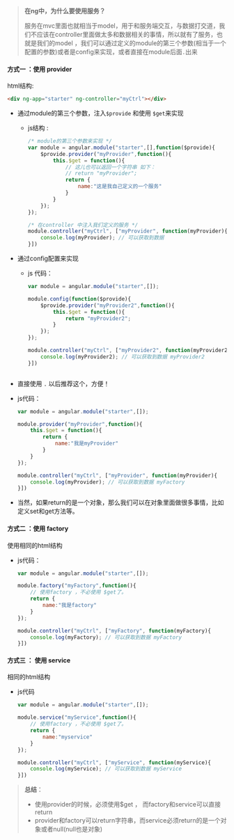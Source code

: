 > **<font color='#666'>在ng中，为什么要使用服务？</font>**
> 
> 服务在mvc里面也就相当于model，用于和服务端交互，与数据打交道，我们不应该在controller里面做太多和数据相关的事情，所以就有了服务，也就是我们的model ，我们可以通过定义的module的第三个参数(相当于一个配置的参数)或者是config来实现，或者直接在module后面`.`出来

#### 方式一 ：使用 provider

html结构:
```html
<div ng-app="starter" ng-controller="myCtrl"></div>
```

- 通过module的第三个参数，注入`$provide` 和使用 `$get`来实现
  * js结构 : 
    ```javascript
    /* module的第三个参数来实现 */
	var module = angular.module("starter",[],function($provide){
		$provide.provider("myProvider",function(){
			this.$get = function(){
				// 这儿也可以返回一个字符串 如下：
				// return "myProvider";
				return {
					name:"这是我自己定义的一个服务"
				}
			}
		});
	});
	
	/* 在controller 中注入我们定义的服务 */
	module.controller("myCtrl", ["myProvider", function(myProvider){
		console.log(myProvider); // 可以获取到数据
	}])
	
	```

- 通过config配置来实现
  * js 代码：
    ```javascript
	var module = angular.module("starter",[]);
	
	module.config(function($provide){
		$provide.provider("myProvider2",function(){
			this.$get = function(){
				return "myProvider2";
			}
		});
	});

	module.controller("myCtrl", ["myProvider2", function(myProvider2){
		console.log(myProvider2); // 可以获取到数据 myProvider2
	}])
   ```

- 直接使用 `.` 以后推荐这个，方便！

 * js代码：
	```javascript
	var module = angular.module("starter",[]);
	
	module.provider("myProvider",function(){
		this.$get = function(){
			return {
				name:"我是myProvider"
			}
		}
	});
	
	module.controller("myCtrl", ["myProvider", function(myProvider){
		console.log(myProvider); // 可以获取到数据 myFactory
	}])
	
   ```

-  当然，如果return的是一个对象，那么我们可以在对象里面做很多事情，比如定义set和get方法等。

#### 方式二 ：使用 factory

使用相同的html结构

- js代码：
	```javascript
	var module = angular.module("starter",[]);
	
	module.factory("myFactory",function(){
		// 使用factory ，不必使用 $get了。
		return {
			name:"我是factory"
		}
	});
	
	module.controller("myCtrl", ["myFactory", function(myFactory){
		console.log(myFactory); // 可以获取到数据 myFactory
	}])
	
	```

#### 方式三 ： 使用 service

相同的html结构

- js代码

	```javascript
	var module = angular.module("starter",[]);
	
	module.service("myService",function(){
	    // 使用factory ，不必使用 $get了。
		return {
			name:"myservice"
		}
	});
	
	module.controller("myCtrl", ["myService", function(myService){
		console.log(myService); // 可以获取到数据 myService
	}])
	
	```

> **<font color='#666'>总结</font>**：
> 
>-  使用provider的时候，必须使用$get ， 而factory和service可以直接return
>- provider和factory可以return字符串，而service必须return的是一个对象或者null(null也是对象)